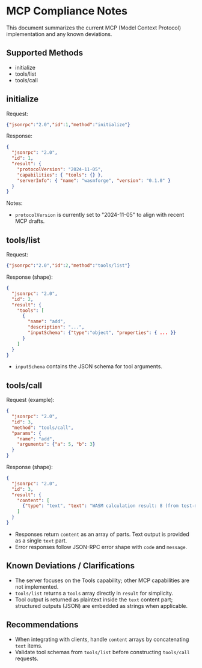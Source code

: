 # MCP Compliance Notes

This document summarizes the current MCP (Model Context Protocol) implementation and any known deviations.

## Supported Methods
- initialize
- tools/list
- tools/call

## initialize
Request:
```json
{"jsonrpc":"2.0","id":1,"method":"initialize"}
```
Response:
```json
{
  "jsonrpc": "2.0",
  "id": 1,
  "result": {
    "protocolVersion": "2024-11-05",
    "capabilities": { "tools": {} },
    "serverInfo": { "name": "wasmforge", "version": "0.1.0" }
  }
}
```

Notes:
- `protocolVersion` is currently set to "2024-11-05" to align with recent MCP drafts.

## tools/list
Request:
```json
{"jsonrpc":"2.0","id":2,"method":"tools/list"}
```
Response (shape):
```json
{
  "jsonrpc": "2.0",
  "id": 2,
  "result": {
    "tools": [
      {
        "name": "add",
        "description": "...",
        "inputSchema": {"type":"object", "properties": { ... }}
      }
    ]
  }
}
```

- `inputSchema` contains the JSON schema for tool arguments.

## tools/call
Request (example):
```json
{
  "jsonrpc": "2.0",
  "id": 3,
  "method": "tools/call",
  "params": {
    "name": "add",
    "arguments": {"a": 5, "b": 3}
  }
}
```
Response (shape):
```json
{
  "jsonrpc": "2.0",
  "id": 3,
  "result": {
    "content": [
      {"type": "text", "text": "WASM calculation result: 8 (from test-module::add)"}
    ]
  }
}
```

- Responses return `content` as an array of parts. Text output is provided as a single `text` part.
- Error responses follow JSON-RPC error shape with `code` and `message`.

## Known Deviations / Clarifications
- The server focuses on the Tools capability; other MCP capabilities are not implemented.
- `tools/list` returns a `tools` array directly in `result` for simplicity.
- Tool output is returned as plaintext inside the `text` content part; structured outputs (JSON) are embedded as strings when applicable.

## Recommendations
- When integrating with clients, handle `content` arrays by concatenating `text` items.
- Validate tool schemas from `tools/list` before constructing `tools/call` requests.

